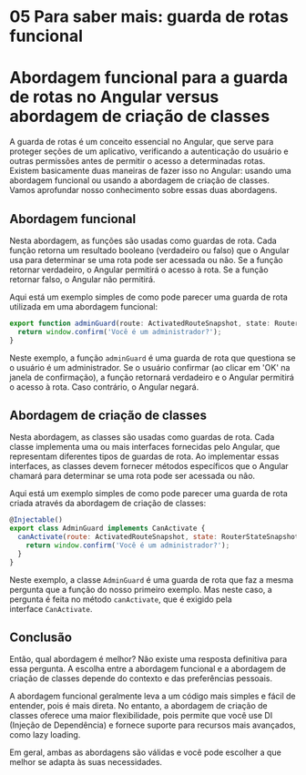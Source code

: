 # 05 Para saber mais: guarda de rotas funcional

# Abordagem funcional para a guarda de rotas no Angular versus abordagem de criação de classes

A guarda de rotas é um conceito essencial no Angular, que serve para proteger seções de um aplicativo, verificando a autenticação do usuário e outras permissões antes de permitir o acesso a determinadas rotas. Existem basicamente duas maneiras de fazer isso no Angular: usando uma abordagem funcional ou usando a abordagem de criação de classes. Vamos aprofundar nosso conhecimento sobre essas duas abordagens.

## Abordagem funcional

Nesta abordagem, as funções são usadas como guardas de rota. Cada função retorna um resultado booleano (verdadeiro ou falso) que o Angular usa para determinar se uma rota pode ser acessada ou não. Se a função retornar verdadeiro, o Angular permitirá o acesso à rota. Se a função retornar falso, o Angular não permitirá.

Aqui está um exemplo simples de como pode parecer uma guarda de rota utilizada em uma abordagem funcional:

```javascript
export function adminGuard(route: ActivatedRouteSnapshot, state: RouterStateSnapshot): boolean {
  return window.confirm('Você é um administrador?');
}
```

Neste exemplo, a função `adminGuard` é uma guarda de rota que questiona se o usuário é um administrador. Se o usuário confirmar (ao clicar em 'OK' na janela de confirmação), a função retornará verdadeiro e o Angular permitirá o acesso à rota. Caso contrário, o Angular negará.

## Abordagem de criação de classes

Nesta abordagem, as classes são usadas como guardas de rota. Cada classe implementa uma ou mais interfaces fornecidas pelo Angular, que representam diferentes tipos de guardas de rota. Ao implementar essas interfaces, as classes devem fornecer métodos específicos que o Angular chamará para determinar se uma rota pode ser acessada ou não.

Aqui está um exemplo simples de como pode parecer uma guarda de rota criada através da abordagem de criação de classes:

```javascript
@Injectable()
export class AdminGuard implements CanActivate {
  canActivate(route: ActivatedRouteSnapshot, state: RouterStateSnapshot): boolean {
    return window.confirm('Você é um administrador?');
  }
}
```

Neste exemplo, a classe `AdminGuard` é uma guarda de rota que faz a mesma pergunta que a função do nosso primeiro exemplo. Mas neste caso, a pergunta é feita no método `canActivate`, que é exigido pela interface `CanActivate`.

## Conclusão

Então, qual abordagem é melhor? Não existe uma resposta definitiva para essa pergunta. A escolha entre a abordagem funcional e a abordagem de criação de classes depende do contexto e das preferências pessoais.

A abordagem funcional geralmente leva a um código mais simples e fácil de entender, pois é mais direta. No entanto, a abordagem de criação de classes oferece uma maior flexibilidade, pois permite que você use DI (Injeção de Dependência) e fornece suporte para recursos mais avançados, como lazy loading.

Em geral, ambas as abordagens são válidas e você pode escolher a que melhor se adapta às suas necessidades.